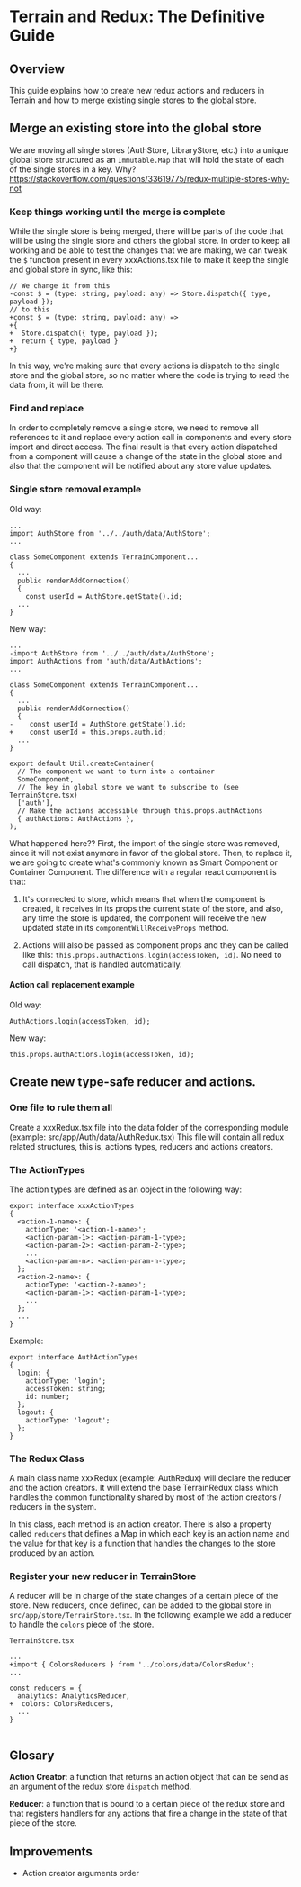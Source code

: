 # Terrain and Redux: The Definitive Guide

## Overview

This guide explains how to create new redux actions and reducers in Terrain and how to merge existing single stores to the global store.

## Merge an existing store into the global store

We are moving all single stores (AuthStore, LibraryStore, etc.) into a unique global store structured as an `Immutable.Map` that will hold the state of each of the single stores in a key. Why? https://stackoverflow.com/questions/33619775/redux-multiple-stores-why-not

### Keep things working until the merge is complete

While the single store is being merged, there will be parts of the code that will be using the single store and others the global store. In order to keep all working and be able to test the changes that we are making, we can tweak the `$` function present in every xxxActions.tsx file to make it keep the single and global store in sync, like this:

```
// We change it from this
-const $ = (type: string, payload: any) => Store.dispatch({ type, payload });
// to this
+const $ = (type: string, payload: any) =>
+{
+  Store.dispatch({ type, payload });
+  return { type, payload }
+}
```

In this way, we're making sure that every actions is dispatch to the single store and the global store, so no matter where the code is trying to read the data from, it will be there.

### Find and replace
In order to completely remove a single store, we need to remove all references to it and replace every action call in components and every store import and direct access. The final result is that every action dispatched from a component will cause a change of the state in the global store and also that the component will be notified about any store value updates.

### Single store removal example

Old way:
```
...
import AuthStore from '../../auth/data/AuthStore';
...

class SomeComponent extends TerrainComponent...
{
  ...
  public renderAddConnection()
  {
    const userId = AuthStore.getState().id;
  ...
}
```

New way:
```
...
-import AuthStore from '../../auth/data/AuthStore';
import AuthActions from 'auth/data/AuthActions';
...

class SomeComponent extends TerrainComponent...
{
  ...
  public renderAddConnection()
  {
-    const userId = AuthStore.getState().id;
+    const userId = this.props.auth.id;
  ...
}

export default Util.createContainer(
  // The component we want to turn into a container
  SomeComponent,
  // The key in global store we want to subscribe to (see TerrainStore.tsx)
  ['auth'],
  // Make the actions accessible through this.props.authActions
  { authActions: AuthActions },
);
```

What happened here?? First, the import of the single store was removed, since  it will not exist anymore in favor of the global store. Then, to replace it, we are going to create what's commonly known as Smart Component or Container Component. The difference with a regular react component is that:

1) It's connected to store, which means that when the component is created, it receives in its props the current state of the store, and also, any time the store is updated, the component will receive the new updated state in its  `componentWillReceiveProps` method.

2) Actions will also be passed as component props and they can be called like this: `this.props.authActions.login(accessToken, id)`. No need to call dispatch, that is handled automatically.

#### Action call replacement example

Old way:
```
AuthActions.login(accessToken, id);
```

New way:
```
this.props.authActions.login(accessToken, id);
```

## Create new type-safe reducer and actions.

### One file to rule them all

Create a xxxRedux.tsx file into the data folder of the corresponding module (example: src/app/Auth/data/AuthRedux.tsx)
This file will contain all redux related structures, this is, actions types, reducers and actions creators.

### The ActionTypes

The action types are defined as an object in the following way:

```
export interface xxxActionTypes
{
  <action-1-name>: {
    actionType: '<action-1-name>';
    <action-param-1>: <action-param-1-type>;
    <action-param-2>: <action-param-2-type>;
    ...
    <action-param-n>: <action-param-n-type>;
  };
  <action-2-name>: {
    actionType: '<action-2-name>';
    <action-param-1>: <action-param-1-type>;
    ...
  };
  ...
}
```

Example:

```
export interface AuthActionTypes
{
  login: {
    actionType: 'login';
    accessToken: string;
    id: number;
  };
  logout: {
    actionType: 'logout';
  };
}
```

### The Redux Class

A main class name xxxRedux (example: AuthRedux) will declare the reducer and the action creators. It will extend the base TerrainRedux class which handles the common functionality shared by most of the action creators / reducers in the system.

In this class, each method is an action creator. There is also a property called `reducers`  that defines a Map in which each key is an action name and the value for that key is a function that handles the changes to the store produced by an action.

### Register your new reducer in TerrainStore

A reducer will be in charge of the state changes of a certain piece of the store. New reducers, once defined, can be added to the global store in `src/app/store/TerrainStore.tsx`. In the following example we add a reducer to handle the `colors` piece of the store.

`TerrainStore.tsx`
```
...
+import { ColorsReducers } from '../colors/data/ColorsRedux';
...

const reducers = {
  analytics: AnalyticsReducer,
+  colors: ColorsReducers,
  ...
}


```

## Glosary

**Action Creator**: a function that returns an action object that can be send as an argument of the redux store `dispatch` method.

**Reducer**: a function that is bound to a certain piece of the redux store and that registers handlers for any actions that fire a change in the state of that piece of the store.

## Improvements

* Action creator arguments order
